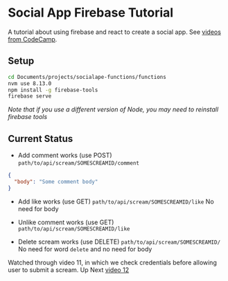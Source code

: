 # Social App Firebase Tutorial

A tutorial about using firebase and react to create a social app. See [videos from CodeCamp](https://www.youtube.com/watch?v=-vo7cu0xP4I&list=PLMhAeHCz8S38ryyeMiBPPUnFAiWnoPvWP&index=2).

## Setup

```sh
cd Documents/projects/socialape-functions/functions
nvm use 8.13.0
npm install -g firebase-tools
firebase serve
```

_Note that if you use a different version of Node, you may need to reinstall firebase tools_

## Current Status

- Add comment works (use POST)
  `path/to/api/scream/SOMESCREAMID/comment`

```json
{
  "body": "Some comment body"
}
```

- Add like works (use GET)
  `path/to/api/scream/SOMESCREAMID/like`
  No need for body

- Unlike comment works (use GET)
  `path/to/api/scream/SOMESCREAMID/like`

- Delete scream works (use DELETE)
  `path/to/api/scream/SOMESCREAMID/`
  No need for word `delete` and no need for body

Watched through video 11, in which we check credentials before allowing user to submit a scream.
Up Next [video 12](https://www.youtube.com/watch?v=uu43m1SpbTA&list=PLMhAeHCz8S38ryyeMiBPPUnFAiWnoPvWP&index=12)
